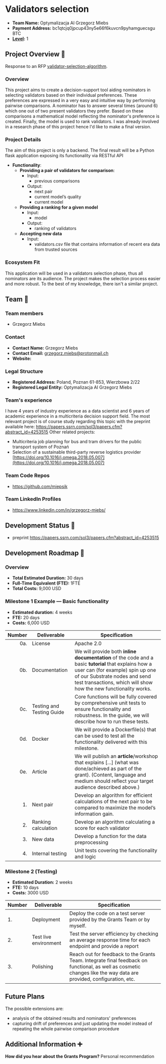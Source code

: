 
# Validators selection


- **Team Name:** Optymalizacja AI Grzegorz Miebs
- **Payment Address:** bc1qtcjq0jpcup43ny5e66f6kuvcn9pyhamguecsgu BTC
- **[Level](https://github.com/w3f/Grants-Program/tree/master#level_slider-levels):** 1



## Project Overview :page_facing_up:

Response to an RFP [validator-selection-algorithm](https://github.com/w3f/Grants-Program/blob/master/docs/rfps/Open/validator-selection-algorithm.md "validator-selection-algorithm.md").

### Overview


This project aims to create a decision-support tool aiding nominators in selecting validators based on their individual preferences. These preferences are expressed in a very easy and intuitive way by performing pairwise comparisons. A nominator has to answer several times (around 6) which one out of two present validators they prefer. Based on these comparisons a mathematical model reflecting the nominator's preference is created. Finally, the model is used to rank validators. 
I was already involved in a research phase of this project hence I'd like to make a final version.

### Project Details

The aim of this project is only a backend. The final result will be a Python flask application exposing its functionality via RESTful API

- **Functionality**:
  - **Providing a pair of validators for comparison**:
    - Input:
      - previous comparisons
    - Output:
      - next pair
      - current model’s quality
      - current model
  - **Providing a ranking for a given model**
    - Input:
      - model
    - Output:
      - ranking of validators
  - **Accepting new data**
      - Input:
          - validators.csv file that contains information of recent era data from trusted sources
      


### Ecosystem Fit


This application will be used in a validators selection phase, thus all nominators are its audience. The project makes the selection process easier and more robust. To the best of my knowledge, there isn't a similar project.

## Team :busts_in_silhouette:

### Team members

- Grzegorz Miebs

### Contact

- **Contact Name:** Grzegorz Miebs
- **Contact Email:** grzegorz.miebs@protonmail.ch
- **Website:**

### Legal Structure

- **Registered Address:** Poland, Poznan 61-853, Wierzbowa 2/22
- **Registered Legal Entity:** Optymalizacja AI Grzegorz Miebs

### Team's experience

I have 4 years of industry experience as a data scientist and 6 years of academic experience in a multicriteria decision support field. 
The most relevant project is of course study regarding this topic with the preprint available here: https://papers.ssrn.com/sol3/papers.cfm?abstract_id=4253515
Other related projects:

-   Multicriteria job planning for bus and tram drivers for the public transport system of Poznań
-   Selection of a sustainable third-party reverse logistics provider [https://doi.org/10.1016/j.omega.2018.05.007](https://doi.org/10.1016/j.omega.2018.05.007)

### Team Code Repos

- https://github.com/miepsik


### Team LinkedIn Profiles

- https://www.linkedin.com/in/grzegorz-miebs/

## Development Status :open_book:

- preprint https://papers.ssrn.com/sol3/papers.cfm?abstract_id=4253515


## Development Roadmap :nut_and_bolt:


### Overview

- **Total Estimated Duration:** 30 days
- **Full-Time Equivalent (FTE):**  1FTE
- **Total Costs:** 9,000 USD

### Milestone 1 Example — Basic functionality

- **Estimated duration:** 4 weeks
- **FTE:**  20 days
- **Costs:** 6,000 USD

| Number | Deliverable | Specification |
| -----: | ----------- | ------------- |
| 0a. | License | Apache 2.0 |
| 0b. | Documentation | We will provide both **inline documentation** of the code and a basic **tutorial** that explains how a user can (for example) spin up one of our Substrate nodes and send test transactions, which will show how the new functionality works. |
| 0c. | Testing and Testing Guide | Core functions will be fully covered by comprehensive unit tests to ensure functionality and robustness. In the guide, we will describe how to run these tests. |
| 0d. | Docker | We will provide a Dockerfile(s) that can be used to test all the functionality delivered with this milestone. |
| 0e. | Article | We will publish an **article**/workshop that explains [...] (what was done/achieved as part of the grant). (Content, language and medium should reflect your target audience described above.) |
| 1. | Next pair | Develop an algorithm for efficient calculations of the next pair to be compared to maximize the model’s information gain. |  
| 2.  | Ranking calculation  | Develop an algorithm calculating a score for each validator | 
| 3.  | New data  | Develop a function for the data preprocessing | 
| 4.  | Internal testing  | Unit tests covering the functionality and logic |



### Milestone 2 (Testing)

* **Estimated Duration:** 2 weeks
* **FTE:**  10 days
* **Costs:** 3000 USD


| Number | Deliverable | Specification | 
| ------------- | ------------- | ------------- |
| 1. | Deployment | Deploy the code on a test server provided by the Grants Team or by myself. |
| 2. | Test live environment | Test the server efficiency by checking an average response time for each endpoint and provide a report | 
| 3. | Polishing | Reach out for feedback to the Grants Team. Integrate final feedback on functional, as well as cosmetic changes like the way data are provided, configuration, etc. |


## Future Plans


The possible extensions are:

-   analysis of the obtained results and nominators' preferences
-   capturing drift of preferences and just updating the model instead of repeating the whole pairwise comparison procedure


## Additional Information :heavy_plus_sign:

**How did you hear about the Grants Program?** Personal recommendation

